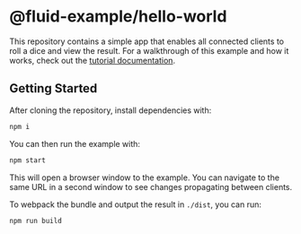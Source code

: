 # @fluid-example/hello-world

This repository contains a simple app that enables all connected clients to roll a dice and view the result.
For a walkthrough of this example and how it works, check out the [tutorial documentation](https://aka.ms/fluid/tutorial).

## Getting Started

After cloning the repository, install dependencies with:

```bash
npm i
```

You can then run the example with:

```bash
npm start
```

This will open a browser window to the example.  You can navigate to the same URL in a second window to see changes propagating between clients.

To webpack the bundle and output the result in `./dist`, you can run:

```bash
npm run build
```
